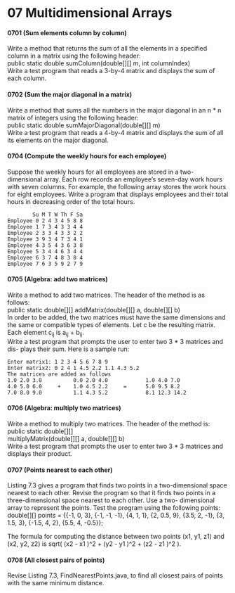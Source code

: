 # 07 Multidimensional Arrays

#### 0701 (Sum elements column by column) 

Write a method that returns the sum of all the elements in a specified column in a matrix using the following header:  
public static double sumColumn(double[][] m, int columnIndex)  
Write a test program that reads a 3-by-4 matrix and displays the sum of each column.

#### 0702 (Sum the major diagonal in a matrix)

Write a method that sums all the numbers in the major diagonal in an n * n matrix of integers using the following header:  
public static double sumMajorDiagonal(double[][] m)  
Write a test program that reads a 4-by-4 matrix and displays the sum of all its elements on the major diagonal.

#### 0704 (Compute the weekly hours for each employee) 

Suppose the weekly hours for all employees are stored in a two-dimensional array. Each row records an employee’s seven-day work hours with seven columns. For example, the following array stores the work hours for eight employees. Write a program that displays employees and their total hours in decreasing order of the total hours.  

            Su M T W Th F Sa  
    Employee 0 2 4 3 4 5 8 8  
    Employee 1 7 3 4 3 3 4 4  
    Employee 2 3 3 4 3 3 2 2  
    Employee 3 9 3 4 7 3 4 1  
    Employee 4 3 5 4 3 6 3 8  
    Employee 5 3 4 4 6 3 4 4  
    Employee 6 3 7 4 8 3 8 4  
    Employee 7 6 3 5 9 2 7 9  

#### 0705 (Algebra: add two matrices) 

Write a method to add two matrices. The header of the method is as follows:  
public static double[][] addMatrix(double[][] a, double[][] b)  
In order to be added, the two matrices must have the same dimensions and the
same or compatible types of elements. Let c be the resulting matrix. Each element
c<sub>ij</sub> is a<sub>ij</sub> + b<sub>ij</sub>.  
Write a test program that prompts the user to enter two 3 * 3 matrices and dis-
plays their sum. Here is a sample run: 

    Enter matrix1: 1 2 3 4 5 6 7 8 9
    Enter matrix2: 0 2 4 1 4.5 2.2 1.1 4.3 5.2
    The matrices are added as follows
    1.0 2.0 3.0          0.0 2.0 4.0            1.0 4.0 7.0
    4.0 5.0 6.0     +    1.0 4.5 2.2     =      5.0 9.5 8.2
    7.0 8.0 9.0          1.1 4.3 5.2            8.1 12.3 14.2


#### 0706 (Algebra: multiply two matrices)

Write a method to multiply two matrices. The header of the method is:  
public static double[][]  
multiplyMatrix(double[][] a, double[][] b)  
Write a test program that prompts the user to enter two 3 * 3 matrices and displays
their product.

#### 0707 (Points nearest to each other) 
Listing 7.3 gives a program that finds two points
in a two-dimensional space nearest to each other. Revise the program so that it
finds two points in a three-dimensional space nearest to each other. Use a two-
dimensional array to represent the points. Test the program using the following
points:
double[][] points = {{-1, 0, 3}, {-1, -1, -1}, {4, 1, 1},
{2, 0.5, 9}, {3.5, 2, -1}, {3, 1.5, 3}, {-1.5, 4, 2},
{5.5, 4, -0.5}};

The formula for computing the distance between two points (x1, y1, z1) and
(x2, y2, z2) is sqrt( (x2 - x1 )^2 + (y2 - y1 )^2 + (z2 - z1 )^2 ).

#### 0708 (All closest pairs of points) 
Revise Listing 7.3, FindNearestPoints.java, to find all closest pairs of points with the same minimum distance.